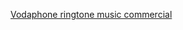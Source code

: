 ---
layout: post
wordpress_id: 311
wordpress_url: http://noesbueno.com/?p=311
date: '2009-10-25 00:37:48 -0500'
date_gmt: '2009-10-25 05:37:48 -0500'
body: |
  <p><a href="http://hackaday.com/2009/10/24/vodaphone-ringtone-music-commercial/">Vodaphone ringtone music commercial</a></p>
---